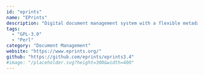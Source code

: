 ```yaml
---
id: "eprints"
name: "EPrints"
description: "Digital document management system with a flexible metadata and workflow model primarily aimed at academic institutions."
tags:
  - "GPL-3.0"
  - "Perl"
category: "Document Management"
website: "https://www.eprints.org/"
github: "https://github.com/eprints/eprints3.4"
#image: "/placeholder.svg?height=300&width=400"
---
```


